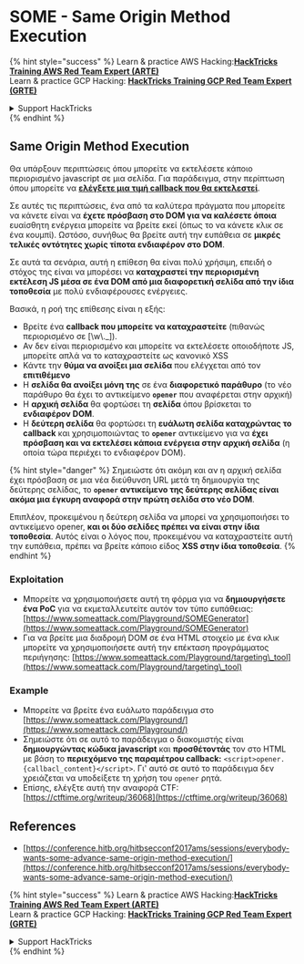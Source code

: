 # SOME - Same Origin Method Execution

{% hint style="success" %}
Learn & practice AWS Hacking:<img src="/.gitbook/assets/arte.png" alt="" data-size="line">[**HackTricks Training AWS Red Team Expert (ARTE)**](https://training.hacktricks.xyz/courses/arte)<img src="/.gitbook/assets/arte.png" alt="" data-size="line">\
Learn & practice GCP Hacking: <img src="/.gitbook/assets/grte.png" alt="" data-size="line">[**HackTricks Training GCP Red Team Expert (GRTE)**<img src="/.gitbook/assets/grte.png" alt="" data-size="line">](https://training.hacktricks.xyz/courses/grte)

<details>

<summary>Support HackTricks</summary>

* Check the [**subscription plans**](https://github.com/sponsors/carlospolop)!
* **Join the** 💬 [**Discord group**](https://discord.gg/hRep4RUj7f) or the [**telegram group**](https://t.me/peass) or **follow** us on **Twitter** 🐦 [**@hacktricks\_live**](https://twitter.com/hacktricks\_live)**.**
* **Share hacking tricks by submitting PRs to the** [**HackTricks**](https://github.com/carlospolop/hacktricks) and [**HackTricks Cloud**](https://github.com/carlospolop/hacktricks-cloud) github repos.

</details>
{% endhint %}

## Same Origin Method Execution

Θα υπάρξουν περιπτώσεις όπου μπορείτε να εκτελέσετε κάποιο περιορισμένο javascript σε μια σελίδα. Για παράδειγμα, στην περίπτωση όπου μπορείτε να [**ελέγξετε μια τιμή callback που θα εκτελεστεί**](./#javascript-function).

Σε αυτές τις περιπτώσεις, ένα από τα καλύτερα πράγματα που μπορείτε να κάνετε είναι να **έχετε πρόσβαση στο DOM για να καλέσετε όποια** ευαίσθητη ενέργεια μπορείτε να βρείτε εκεί (όπως το να κάνετε κλικ σε ένα κουμπί). Ωστόσο, συνήθως θα βρείτε αυτή την ευπάθεια σε **μικρές τελικές οντότητες χωρίς τίποτα ενδιαφέρον στο DOM**.

Σε αυτά τα σενάρια, αυτή η επίθεση θα είναι πολύ χρήσιμη, επειδή ο στόχος της είναι να μπορέσει να **καταχραστεί την περιορισμένη εκτέλεση JS μέσα σε ένα DOM από μια διαφορετική σελίδα από την ίδια τοποθεσία** με πολύ ενδιαφέρουσες ενέργειες.

Βασικά, η ροή της επίθεσης είναι η εξής:

* Βρείτε ένα **callback που μπορείτε να καταχραστείτε** (πιθανώς περιορισμένο σε \[\w\\.\_]).
* Αν δεν είναι περιορισμένο και μπορείτε να εκτελέσετε οποιοδήποτε JS, μπορείτε απλά να το καταχραστείτε ως κανονικό XSS
* Κάντε την **θύμα να ανοίξει μια σελίδα** που ελέγχεται από τον **επιτιθέμενο**
* Η **σελίδα θα ανοίξει μόνη της** σε ένα **διαφορετικό παράθυρο** (το νέο παράθυρο θα έχει το αντικείμενο **`opener`** που αναφέρεται στην αρχική)
* Η **αρχική σελίδα** θα φορτώσει τη **σελίδα** όπου βρίσκεται το **ενδιαφέρον DOM**.
* Η **δεύτερη σελίδα** θα φορτώσει τη **ευάλωτη σελίδα καταχρώντας το callback** και χρησιμοποιώντας το **`opener`** αντικείμενο για να **έχει πρόσβαση και να εκτελέσει κάποια ενέργεια στην αρχική σελίδα** (η οποία τώρα περιέχει το ενδιαφέρον DOM).

{% hint style="danger" %}
Σημειώστε ότι ακόμη και αν η αρχική σελίδα έχει πρόσβαση σε μια νέα διεύθυνση URL μετά τη δημιουργία της δεύτερης σελίδας, το **`opener` αντικείμενο της δεύτερης σελίδας είναι ακόμα μια έγκυρη αναφορά στην πρώτη σελίδα στο νέο DOM**.

Επιπλέον, προκειμένου η δεύτερη σελίδα να μπορεί να χρησιμοποιήσει το αντικείμενο opener, **και οι δύο σελίδες πρέπει να είναι στην ίδια τοποθεσία**. Αυτός είναι ο λόγος που, προκειμένου να καταχραστείτε αυτή την ευπάθεια, πρέπει να βρείτε κάποιο είδος **XSS στην ίδια τοποθεσία**.
{% endhint %}

### Exploitation

* Μπορείτε να χρησιμοποιήσετε αυτή τη φόρμα για να **δημιουργήσετε ένα PoC** για να εκμεταλλευτείτε αυτόν τον τύπο ευπάθειας: [https://www.someattack.com/Playground/SOMEGenerator](https://www.someattack.com/Playground/SOMEGenerator)
* Για να βρείτε μια διαδρομή DOM σε ένα HTML στοιχείο με ένα κλικ μπορείτε να χρησιμοποιήσετε αυτή την επέκταση προγράμματος περιήγησης: [https://www.someattack.com/Playground/targeting\_tool](https://www.someattack.com/Playground/targeting\_tool)

### Example

* Μπορείτε να βρείτε ένα ευάλωτο παράδειγμα στο [https://www.someattack.com/Playground/](https://www.someattack.com/Playground/)
* Σημειώστε ότι σε αυτό το παράδειγμα ο διακομιστής είναι **δημιουργώντας κώδικα javascript** και **προσθέτοντάς** τον στο HTML με βάση το **περιεχόμενο της παραμέτρου callback:** `<script>opener.{callbacl_content}</script>`. Γι' αυτό σε αυτό το παράδειγμα δεν χρειάζεται να υποδείξετε τη χρήση του `opener` ρητά.
* Επίσης, ελέγξτε αυτή την αναφορά CTF: [https://ctftime.org/writeup/36068](https://ctftime.org/writeup/36068)

## References

* [https://conference.hitb.org/hitbsecconf2017ams/sessions/everybody-wants-some-advance-same-origin-method-execution/](https://conference.hitb.org/hitbsecconf2017ams/sessions/everybody-wants-some-advance-same-origin-method-execution/)

{% hint style="success" %}
Learn & practice AWS Hacking:<img src="/.gitbook/assets/arte.png" alt="" data-size="line">[**HackTricks Training AWS Red Team Expert (ARTE)**](https://training.hacktricks.xyz/courses/arte)<img src="/.gitbook/assets/arte.png" alt="" data-size="line">\
Learn & practice GCP Hacking: <img src="/.gitbook/assets/grte.png" alt="" data-size="line">[**HackTricks Training GCP Red Team Expert (GRTE)**<img src="/.gitbook/assets/grte.png" alt="" data-size="line">](https://training.hacktricks.xyz/courses/grte)

<details>

<summary>Support HackTricks</summary>

* Check the [**subscription plans**](https://github.com/sponsors/carlospolop)!
* **Join the** 💬 [**Discord group**](https://discord.gg/hRep4RUj7f) or the [**telegram group**](https://t.me/peass) or **follow** us on **Twitter** 🐦 [**@hacktricks\_live**](https://twitter.com/hacktricks\_live)**.**
* **Share hacking tricks by submitting PRs to the** [**HackTricks**](https://github.com/carlospolop/hacktricks) and [**HackTricks Cloud**](https://github.com/carlospolop/hacktricks-cloud) github repos.

</details>
{% endhint %}
